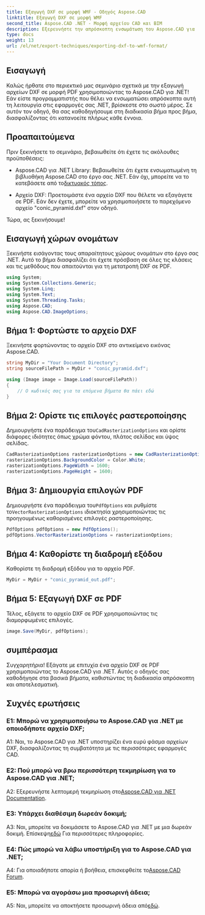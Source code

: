 ```yaml
---
title: Εξαγωγή DXF σε μορφή WMF - Οδηγός Aspose.CAD
linktitle: Εξαγωγή DXF σε μορφή WMF
second_title: Aspose.CAD .NET - Μορφή αρχείου CAD και BIM
description: Εξερευνήστε την απρόσκοπτη ενσωμάτωση του Aspose.CAD για .NET σε αυτόν τον οδηγό βήμα προς βήμα για να εξαγάγετε αρχεία DXF σε PDF χωρίς κόπο.
type: docs
weight: 13
url: /el/net/export-techniques/exporting-dxf-to-wmf-format/
---
```

## Εισαγωγή

Καλώς ήρθατε στο περιεκτικό μας σεμινάριο σχετικά με την εξαγωγή αρχείων DXF σε μορφή PDF χρησιμοποιώντας το Aspose.CAD για .NET! Εάν είστε προγραμματιστής που θέλει να ενσωματώσει απρόσκοπτα αυτή τη λειτουργία στις εφαρμογές σας .NET, βρίσκεστε στο σωστό μέρος. Σε αυτόν τον οδηγό, θα σας καθοδηγήσουμε στη διαδικασία βήμα προς βήμα, διασφαλίζοντας ότι κατανοείτε πλήρως κάθε έννοια.

## Προαπαιτούμενα

Πριν ξεκινήσετε το σεμινάριο, βεβαιωθείτε ότι έχετε τις ακόλουθες προϋποθέσεις:

-  Aspose.CAD για .NET Library: Βεβαιωθείτε ότι έχετε ενσωματωμένη τη βιβλιοθήκη Aspose.CAD στο έργο σας .NET. Εάν όχι, μπορείτε να το κατεβάσετε από το[δικτυακός τόπος](https://releases.aspose.com/cad/net/).

- Αρχείο DXF: Προετοιμάστε ένα αρχείο DXF που θέλετε να εξαγάγετε σε PDF. Εάν δεν έχετε, μπορείτε να χρησιμοποιήσετε το παρεχόμενο αρχείο "conic_pyramid.dxf" στον οδηγό.

Τώρα, ας ξεκινήσουμε!

## Εισαγωγή χώρων ονομάτων

Ξεκινήστε εισάγοντας τους απαραίτητους χώρους ονομάτων στο έργο σας .NET. Αυτό το βήμα διασφαλίζει ότι έχετε πρόσβαση σε όλες τις κλάσεις και τις μεθόδους που απαιτούνται για τη μετατροπή DXF σε PDF.

```csharp
using System;
using System.Collections.Generic;
using System.Linq;
using System.Text;
using System.Threading.Tasks;
using Aspose.CAD;
using Aspose.CAD.ImageOptions;
```

## Βήμα 1: Φορτώστε το αρχείο DXF

Ξεκινήστε φορτώνοντας το αρχείο DXF στο αντικείμενο εικόνας Aspose.CAD.

```csharp
string MyDir = "Your Document Directory";
string sourceFilePath = MyDir + "conic_pyramid.dxf";

using (Image image = Image.Load(sourceFilePath))
{
    // Ο κωδικός σας για τα επόμενα βήματα θα πάει εδώ
}
```

## Βήμα 2: Ορίστε τις επιλογές ραστεροποίησης

 Δημιουργήστε ένα παράδειγμα του`CadRasterizationOptions` και ορίστε διάφορες ιδιότητες όπως χρώμα φόντου, πλάτος σελίδας και ύψος σελίδας.

```csharp
CadRasterizationOptions rasterizationOptions = new CadRasterizationOptions();
rasterizationOptions.BackgroundColor = Color.White;
rasterizationOptions.PageWidth = 1600;
rasterizationOptions.PageHeight = 1600;
```

## Βήμα 3: Δημιουργία επιλογών PDF

 Δημιουργήστε ένα παράδειγμα του`PdfOptions` και ρυθμίστε το`VectorRasterizationOptions` ιδιοκτησία χρησιμοποιώντας τις προηγουμένως καθορισμένες επιλογές ραστεροποίησης.

```csharp
PdfOptions pdfOptions = new PdfOptions();
pdfOptions.VectorRasterizationOptions = rasterizationOptions;
```

## Βήμα 4: Καθορίστε τη διαδρομή εξόδου

Καθορίστε τη διαδρομή εξόδου για το αρχείο PDF.

```csharp
MyDir = MyDir + "conic_pyramid_out.pdf";
```

## Βήμα 5: Εξαγωγή DXF σε PDF

Τέλος, εξάγετε το αρχείο DXF σε PDF χρησιμοποιώντας τις διαμορφωμένες επιλογές.

```csharp
image.Save(MyDir, pdfOptions);
```

## συμπέρασμα

Συγχαρητήρια! Εξάγατε με επιτυχία ένα αρχείο DXF σε PDF χρησιμοποιώντας το Aspose.CAD για .NET. Αυτός ο οδηγός σας καθοδήγησε στα βασικά βήματα, καθιστώντας τη διαδικασία απρόσκοπτη και αποτελεσματική.

## Συχνές ερωτήσεις

### Ε1: Μπορώ να χρησιμοποιήσω το Aspose.CAD για .NET με οποιοδήποτε αρχείο DXF;

A1: Ναι, το Aspose.CAD για .NET υποστηρίζει ένα ευρύ φάσμα αρχείων DXF, διασφαλίζοντας τη συμβατότητα με τις περισσότερες εφαρμογές CAD.

### Ε2: Πού μπορώ να βρω περισσότερη τεκμηρίωση για το Aspose.CAD για .NET;

 A2: Εξερευνήστε λεπτομερή τεκμηρίωση στο[Aspose.CAD για .NET Documentation](https://reference.aspose.com/cad/net/).

### Ε3: Υπάρχει διαθέσιμη δωρεάν δοκιμή;

 A3: Ναι, μπορείτε να δοκιμάσετε το Aspose.CAD για .NET με μια δωρεάν δοκιμή. Επίσκεψη[εδώ](https://releases.aspose.com/) Για περισσότερες πληροφορίες.

### Ε4: Πώς μπορώ να λάβω υποστήριξη για το Aspose.CAD για .NET;

A4: Για οποιαδήποτε απορία ή βοήθεια, επισκεφθείτε το[Aspose.CAD Forum](https://forum.aspose.com/c/cad/19).

### Ε5: Μπορώ να αγοράσω μια προσωρινή άδεια;

 A5: Ναι, μπορείτε να αποκτήσετε προσωρινή άδεια από[εδώ](https://purchase.aspose.com/temporary-license/).